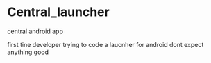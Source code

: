 # Central_launcher
central android app

first tine developer trying to code a laucnher for android dont expect anything good 
